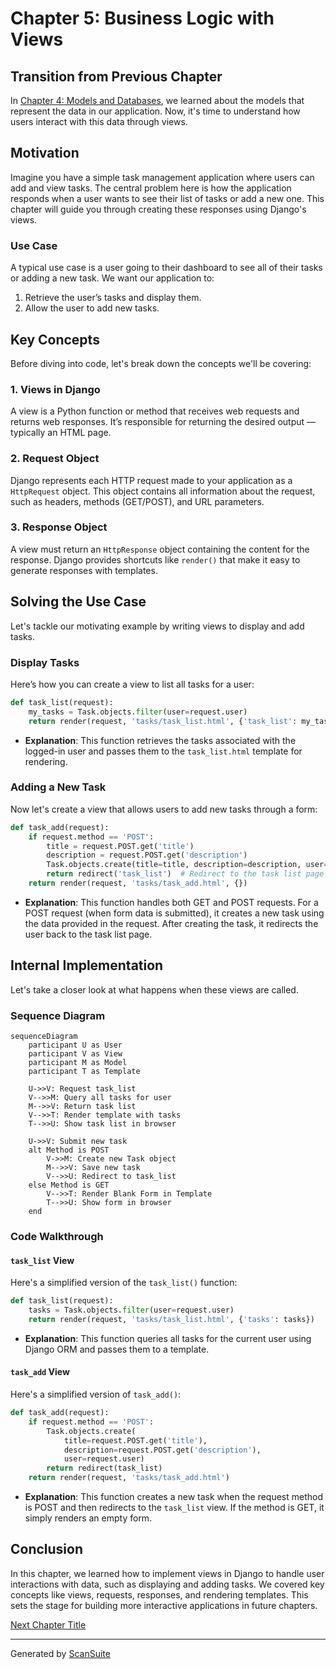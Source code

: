 # Chapter 5: Business Logic with Views

## Transition from Previous Chapter

In [Chapter 4: Models and Databases](chapter_4.md), we learned about the models that represent the data in our application. Now, it's time to understand how users interact with this data through views.

## Motivation

Imagine you have a simple task management application where users can add and view tasks. The central problem here is how the application responds when a user wants to see their list of tasks or add a new one. This chapter will guide you through creating these responses using Django's views.

### Use Case
A typical use case is a user going to their dashboard to see all of their tasks or adding a new task. We want our application to:
1. Retrieve the user’s tasks and display them.
2. Allow the user to add new tasks.

## Key Concepts

Before diving into code, let's break down the concepts we'll be covering:

### 1. Views in Django
A view is a Python function or method that receives web requests and returns web responses. It’s responsible for returning the desired output — typically an HTML page.

### 2. Request Object
Django represents each HTTP request made to your application as a `HttpRequest` object. This object contains all information about the request, such as headers, methods (GET/POST), and URL parameters.

### 3. Response Object
A view must return an `HttpResponse` object containing the content for the response. Django provides shortcuts like `render()` that make it easy to generate responses with templates.

## Solving the Use Case

Let's tackle our motivating example by writing views to display and add tasks.

### Display Tasks

Here’s how you can create a view to list all tasks for a user:

```python
def task_list(request):
    my_tasks = Task.objects.filter(user=request.user)
    return render(request, 'tasks/task_list.html', {'task_list': my_tasks})
```

- **Explanation**: This function retrieves the tasks associated with the logged-in user and passes them to the `task_list.html` template for rendering.

### Adding a New Task

Now let's create a view that allows users to add new tasks through a form:

```python
def task_add(request):
    if request.method == 'POST':
        title = request.POST.get('title')
        description = request.POST.get('description')
        Task.objects.create(title=title, description=description, user=request.user)
        return redirect('task_list')  # Redirect to the task list page after adding a new task
    return render(request, 'tasks/task_add.html', {})
```

- **Explanation**: This function handles both GET and POST requests. For a POST request (when form data is submitted), it creates a new task using the data provided in the request. After creating the task, it redirects the user back to the task list page.

## Internal Implementation

Let's take a closer look at what happens when these views are called.

### Sequence Diagram

```mermaid
sequenceDiagram
    participant U as User
    participant V as View
    participant M as Model
    participant T as Template

    U->>V: Request task_list
    V-->>M: Query all tasks for user
    M-->>V: Return task list
    V-->>T: Render template with tasks
    T-->>U: Show task list in browser

    U->>V: Submit new task
    alt Method is POST
        V->>M: Create new Task object
        M-->>V: Save new task
        V-->>U: Redirect to task_list
    else Method is GET
        V-->>T: Render Blank Form in Template
        T-->>U: Show form in browser
    end
```

### Code Walkthrough

#### `task_list` View

Here's a simplified version of the `task_list()` function:

```python
def task_list(request):
    tasks = Task.objects.filter(user=request.user)
    return render(request, 'tasks/task_list.html', {'tasks': tasks})
```

- **Explanation**: This function queries all tasks for the current user using Django ORM and passes them to a template.

#### `task_add` View

Here's a simplified version of `task_add()`:

```python
def task_add(request):
    if request.method == 'POST':
        Task.objects.create(
            title=request.POST.get('title'),
            description=request.POST.get('description'),
            user=request.user)
        return redirect(task_list)
    return render(request, 'tasks/task_add.html')
```

- **Explanation**: This function creates a new task when the request method is POST and then redirects to the `task_list` view. If the method is GET, it simply renders an empty form.

## Conclusion

In this chapter, we learned how to implement views in Django to handle user interactions with data, such as displaying and adding tasks. We covered key concepts like views, requests, responses, and rendering templates. This sets the stage for building more interactive applications in future chapters.

[Next Chapter Title](chapter_6.md)

---

Generated by [ScanSuite](https://scansuite.gitbook.io/scansuite)